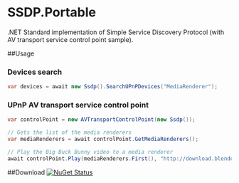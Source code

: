 # SSDP.Portable
.NET Standard implementation of Simple Service Discovery Protocol (with AV transport service control point sample).<br />

##Usage
### Devices search
```C#
var devices = await new Ssdp().SearchUPnPDevices("MediaRenderer");
```
### UPnP AV transport service control point
```C#
var controlPoint = new AVTransportControlPoint(new Ssdp());

// Gets the list of the media renderers
var mediaRenderers = await controlPoint.GetMediaRenderers();

// Play the Big Buck Bunny video to a media renderer
await controlPoint.Play(mediaRenderers.First(), "http://download.blender.org/peach/bigbuckbunny_movies/big_buck_bunny_480p_surround-fix.avi");
```

##Download
[![NuGet Status](http://img.shields.io/nuget/v/SSDP.Portable.svg?style=flat)](https://www.nuget.org/packages/SSDP.Portable)

